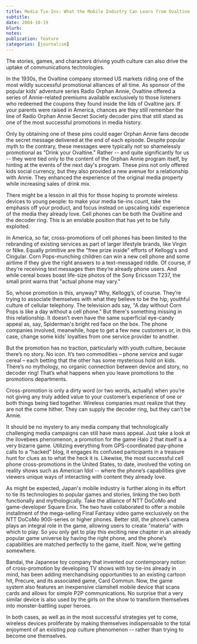 ```yaml
---
title: Media Tie-Ins: What the Mobile Industry Can Learn from Ovaltine
subtitle: 
date: 2004-10-19
blurb: 
notes: 
publication: feature
categories: [journalism]
---
```


The stories, games, and characters driving youth culture can also drive the uptake of communications technologies.

In the 1930s, the Ovaltine company stormed US markets riding one of the most wildly successful promotional alliances of all time. As sponsor of the popular kids' adventure series Radio Orphan Annie, Ovaltine offered a series of Annie-related premiums available exclusively to those listeners who redeemed the coupons they found inside the lids of Ovaltine jars. If your parents were raised in America, chances are they still remember the line of Radio Orphan Annie Secret Society decoder pins that still stand as one of the most successful promotions in media history.

Only by obtaining one of these pins could eager Orphan Annie fans decode the secret message delivered at the end of each episode. Despite popular myth to the contrary, these messages were typically not so shamelessly promotional as "Drink your Ovaltine." Rather -- and quite significantly for us -- they were tied only to the content of the Orphan Annie program itself, by hinting at the events of the next day's program. These pins not only offered kids social currency, but they also provided a new avenue for a relationship with Annie. They enhanced the experience of the original media property while increasing sales of drink mix.

There might be a lesson in all this for those hoping to promote wireless devices to young people: to make your media tie-ins count, take the emphasis off your product, and focus instead on upscaling kids’ experience of the media they already love. Cell phones can be both the Ovaltine and the decoder ring. This is an enviable position that has yet to be fully exploited.

In America, so far, cross-promotions of cell phones has been limited to the rebranding of existing services as part of larger lifestyle brands, like Virgin or Nike. Equally primitive are the "free prize inside" efforts of Kellogg's and Cingular. Corn Pops-munching children can win a new cell phone and some airtime if they give the right answers to a text-messaged riddle. Of course, if they’re receiving text messages then they’re already phone users. And while cereal boxes boast life-size photos of the Sony Ericsson T237, the small print warns that "actual phone may vary."

So, whose promotion is this, anyway? Why, Kellogg’s, of course. They’re trying to associate themselves with what they believe to be the hip, youthful culture of cellular telephony. The television ads say, "A day without Corn Pops is like a day without a cell phone." But there's something missing in this relationship. It doesn’t even have the same superficial eye-candy appeal as, say, Spiderman's bright red face on the box. The phone companies involved, meanwhile, hope to get a few new customers or, in this case, change some kids’ loyalties from one service provider to another.

But the promotion has no traction, particularly with youth culture, because there’s no story. No icon. It’s two commodities – phone service and sugar cereal – each betting that the other has some mysterious hold on kids. There’s no mythology, no organic connection between device and story, no decoder ring! That’s what happens when you leave promotions to the promotions departments.

Cross-promotion is only a dirty word (or two words, actually) when you’re not giving any truly added value to your customer’s experience of one or both things being tied together. Wireless companies must realize that they are not the come hither. They can supply the decoder ring, but they can’t be Annie.

It should be no mystery to any media company that technologically challenging media campaigns can still have mass appeal. Just take a look at the ilovebees phenomenon, a promotion for the game Halo 2 that itself is a very bizarre game. Utilizing everything from GPS-coordinated pay-phone calls to a “hacked” blog, it engages its confused participants in a treasure hunt for clues as to what the heck it is. Likewise, the most successful cell phone cross-promotions in the United States, to date, involved the voting on reality shows such as American Idol -- where the phone’s capabilities give viewers unique ways of interacting with content they already love.

As might be expected, Japan's mobile industry is further along in its effort to tie its technologies to popular games and stories, linking the two both functionally and mythologically. Take the alliance of NTT DoCoMo and game-developer Square Enix. The two have collaborated to offer a mobile installment of the mega-selling Final Fantasy video game exclusively on the NTT DoCoMo 900i-series or higher phones. Better still, the phone’s camera plays an integral role in the game, allowing users to create "materia" with which to play. So you only get to play this exciting new chapter in an already popular game universe by having the right phone, and the phone’s capabilities are matched perfectly to the game, itself. Now, we’re getting somewhere.

Bandai, the Japanese toy company that invented our contemporary notion of cross-promotion by developing TV shows with toy tie-ins already in mind, has been adding merchandising opportunities to an existing cartoon hit, Precure, and its associated game, Card Commun. Now, the game system also features an inexpensive clamshell mobile device that scans cards and allows for simple P2P communications. No surprise that a very similar device is also used by the girls on the show to transform themselves into monster-battling super heroes.

In both cases, as well as in the most successful strategies yet to come, wireless devices proliferate by making themselves indispensable to the total enjoyment of an existing pop culture phenomenon -- rather than trying to become one themselves.
